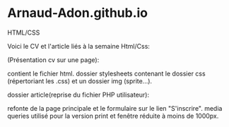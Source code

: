 # Arnaud-Adon.github.io
HTML/CSS

Voici le CV et l'article liés à la semaine Html/Css:

(Présentation cv sur une page):

contient le fichier html.
dossier stylesheets contenant le dossier css (répertoriant les .css) et un dossier img (sprite...).

dossier article(reprise du fichier PHP utilisateur):

refonte de la page principale et le formulaire sur le lien "S'inscrire".
media queries utilisé pour la version print et fenêtre réduite à moins de 1000px.
